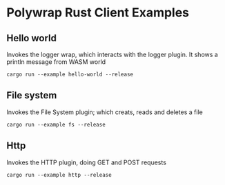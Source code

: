 # Polywrap Rust Client Examples

## Hello world
Invokes the logger wrap, which interacts with the logger plugin. It shows a println message from WASM world
```shell
cargo run --example hello-world --release
```

## File system
Invokes the File System plugin; which creats, reads and deletes a file
```shell
cargo run --example fs --release
```

## Http
Invokes the HTTP plugin, doing GET and POST requests
```shell
cargo run --example http --release
```

<!-- 2. Ethereum

```shell
cargo run --example ethereum --release
``` -->